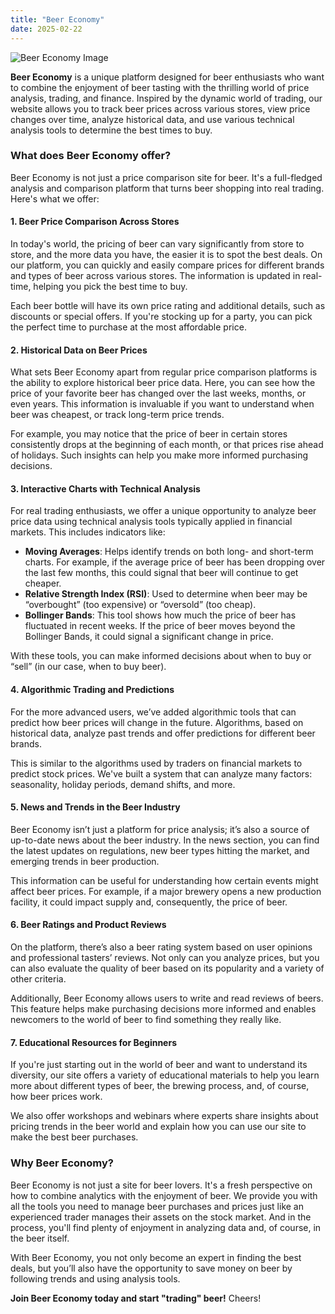 ```yaml
---
title: "Beer Economy"
date: 2025-02-22
---
```


![Beer Economy Image](/images/project_image_lrg.png)

**Beer Economy** is a unique platform designed for beer enthusiasts who want to combine the enjoyment of beer tasting with the thrilling world of price analysis, trading, and finance. Inspired by the dynamic world of trading, our website allows you to track beer prices across various stores, view price changes over time, analyze historical data, and use various technical analysis tools to determine the best times to buy.

### What does Beer Economy offer?

Beer Economy is not just a price comparison site for beer. It's a full-fledged analysis and comparison platform that turns beer shopping into real trading. Here's what we offer:

#### 1. **Beer Price Comparison Across Stores**

In today's world, the pricing of beer can vary significantly from store to store, and the more data you have, the easier it is to spot the best deals. On our platform, you can quickly and easily compare prices for different brands and types of beer across various stores. The information is updated in real-time, helping you pick the best time to buy.

Each beer bottle will have its own price rating and additional details, such as discounts or special offers. If you're stocking up for a party, you can pick the perfect time to purchase at the most affordable price.

#### 2. **Historical Data on Beer Prices**

What sets Beer Economy apart from regular price comparison platforms is the ability to explore historical beer price data. Here, you can see how the price of your favorite beer has changed over the last weeks, months, or even years. This information is invaluable if you want to understand when beer was cheapest, or track long-term price trends.

For example, you may notice that the price of beer in certain stores consistently drops at the beginning of each month, or that prices rise ahead of holidays. Such insights can help you make more informed purchasing decisions.

#### 3. **Interactive Charts with Technical Analysis**

For real trading enthusiasts, we offer a unique opportunity to analyze beer price data using technical analysis tools typically applied in financial markets. This includes indicators like:

- **Moving Averages**: Helps identify trends on both long- and short-term charts. For example, if the average price of beer has been dropping over the last few months, this could signal that beer will continue to get cheaper.
- **Relative Strength Index (RSI)**: Used to determine when beer may be “overbought” (too expensive) or “oversold” (too cheap).
- **Bollinger Bands**: This tool shows how much the price of beer has fluctuated in recent weeks. If the price of beer moves beyond the Bollinger Bands, it could signal a significant change in price.

With these tools, you can make informed decisions about when to buy or “sell” (in our case, when to buy beer).

#### 4. **Algorithmic Trading and Predictions**

For the more advanced users, we’ve added algorithmic tools that can predict how beer prices will change in the future. Algorithms, based on historical data, analyze past trends and offer predictions for different beer brands.

This is similar to the algorithms used by traders on financial markets to predict stock prices. We've built a system that can analyze many factors: seasonality, holiday periods, demand shifts, and more.

#### 5. **News and Trends in the Beer Industry**

Beer Economy isn’t just a platform for price analysis; it’s also a source of up-to-date news about the beer industry. In the news section, you can find the latest updates on regulations, new beer types hitting the market, and emerging trends in beer production.

This information can be useful for understanding how certain events might affect beer prices. For example, if a major brewery opens a new production facility, it could impact supply and, consequently, the price of beer.

#### 6. **Beer Ratings and Product Reviews**

On the platform, there’s also a beer rating system based on user opinions and professional tasters’ reviews. Not only can you analyze prices, but you can also evaluate the quality of beer based on its popularity and a variety of other criteria.

Additionally, Beer Economy allows users to write and read reviews of beers. This feature helps make purchasing decisions more informed and enables newcomers to the world of beer to find something they really like.

#### 7. **Educational Resources for Beginners**

If you're just starting out in the world of beer and want to understand its diversity, our site offers a variety of educational materials to help you learn more about different types of beer, the brewing process, and, of course, how beer prices work.

We also offer workshops and webinars where experts share insights about pricing trends in the beer world and explain how you can use our site to make the best beer purchases.

### Why Beer Economy?

Beer Economy is not just a site for beer lovers. It's a fresh perspective on how to combine analytics with the enjoyment of beer. We provide you with all the tools you need to manage beer purchases and prices just like an experienced trader manages their assets on the stock market. And in the process, you'll find plenty of enjoyment in analyzing data and, of course, in the beer itself.

With Beer Economy, you not only become an expert in finding the best deals, but you’ll also have the opportunity to save money on beer by following trends and using analysis tools.

**Join Beer Economy today and start "trading" beer!** Cheers!
